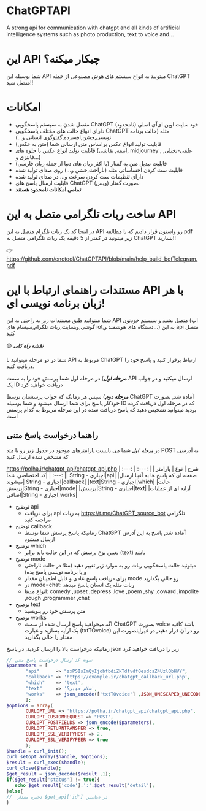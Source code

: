 


# ChatGPTAPI
A strong api for communication with chatgpt and all kinds of artificial intelligence systems such as photo production, text to voice and...
# این API چیکار میکنه؟
شما بوسیله این API میتونید به انواع سیستم های هوش مصنوعی از جمله ChatGPT متصل شید!!

# امکانات

 - متصل شدن به سیستم پاسخگویی ChatGPT خود سایت اوپن ای‌آی اصلی (نامحدود)
 - دارای انواع حالت های مختلف پاسخگویی ChatGPT مثله (حالت برنامه نویسی,خشن,افسرده,گفتوگوی انسانی و...)
 - قابلیت تولید انواع عکس براساس متن ارسالی شما (متن به عکس)
 - قابلیت تولید انواع عکس با جلوه های (انیمه, نقاشی, midjourney , علمی-تخیلی, فانتزی و...)
 - قابلیت تبدیل متن به گفتار (با اکثر زبان های دنیا از جمله زبان فارسی)
 - قابلیت ست کردن احساساتی مثله (ناراحت,خشن و...) روی صدای تولید شده
 - دارای تنظیمات ست کردن سرعت و... در صدای تولید شده
 - قابلیت ارسال پاسخ های ChatGPT بصورت گفتار (ویس)
 - **تمامی امکانات نامحدود هستند**

# ساخت ربات تلگرامی متصل به این API

در اینجا کد یک ربات تلگرام متصل به این API رو واستون قرار دادیم که با مطالعه pdf زیر میتونید در کمتر از 5 دقیقه یک ربات تلگرامی متصل به ChatGPT بسازید!!

👉 https://github.com/enctool/ChatGPTAPI/blob/main/help_build_botTelegram.pdf

# مستندات راهنمای ارتباط با این API با هر زبان برنامه نویسی ای!
شما میتوانید طبق مستندات زیر به راحتی به این API متصل بشید و سیستم خودتون (اپ گوشی,وبسایت,ربات تلگرام,سیسام های iot,دستگاه های هوشمند و...) به این api متصل کنید

🟡 ***نقشه راه کلی***

شما  در  دو  مرحله  میتوانید  با  API  مربوط  به  ChatGPT  ارتباط  برقرار  کنید  و  پاسخ  خود  را  دریافت  کنید.

***مرحله  اول***) در  مرحله  اول  شما  پرسش  خود  را  به  سمت  API  ارسال  میکنید  و  در  جواب  یک  ID  دریافت  خواهید  کرد

***مرحله  دوم***) سپس  هر  زمانکه  که  جواب  پرسشتان  توسط  ChatGPT  آماده  شد, بصورت  خودکار  پاسخ  برای  شما  ارسال  میشود  و  شما  بوسیله  ID  که  در  مرحله  اول  دریافت  کرده  بودید  میتوانید  تشخیص  دهید  که  پاسخ  دریافت  شده  در  این  مرحله  مربوط  به  کدام  پرسش  است

## راهنما درخواست پاسخ متنی

در ***`مرحله اول`*** شما می بایست پارامترهای موجود در جدول زیر رو با متد POST به آدرسی که مشخص شده ارسال کنید

https://polha.ir/chatgpt_api/chatgpt_api.php
| شرح | نوع | پارامتر |
|    :---:     |     :---:      |     :---:     |
|کد اختصاصی شما| String - اجباری|api|
|صفحه ای که پاسخ ها به آنجا ارسال میشوند| String - اجباری|callback|
|text|String - اجباری|which|
|حالت پرسش|String - اجباری|mode|
|پرسش|String - اجباری|text|
|آرایه ای از عملیات اضافی|String - اجباری|works|

 - توضیح api
	 - برای دریافت api به ربات https://t.me/ChatGPT_source_bot تلگرامی  مراجعه کنید
 - توضیح callback
	 - زمانیکه پاسخ پرسش شما توسط ChatGPT آماده شد, پاسخ به این آدرس ارسال میشود
 - توضیح which
	 - تعیین نوع پرسش که در این حالت باید برابر (text) باشد
 - توضیح mode
	 - میتونید حالت پاسخگویی ربات رو به موارد زیر تغییر دهید (مثلا در حالت ناراحتی و یا برنامه نویسی پاسخ بده)
	 - برای دریافت پاسخ عادی و قابل اطمینان مقدار mode رو خالی بگذارید
	 - در mode=chat: ربات مثله یک انسان پاسخ میدهد
	 - انواع مدها: comedy ,upset ,depress ,love ,poem ,shy ,coward ,impolite ,rough ,programmer ,chat
 - توضیح text
	 - متن پرسش خود رو بنویسید
 - توضیح works
	 - اگه میخواهید پاسخ ارسال شده از سمت ChatGPT بصورت voice باشد کافیه یک آرایه بسازید و عبارت (txtTOvoice) رو در آن قرار دهید, در غیراینصورت این مقدار را خالی بگذارید

 زمانیکه درخواست بالا را ارسال کردید, در پاسخ json زیر را دریافت خواهید کرد

 ```php
// نمونه کد ارسال درخواست پاسخ متنی
$parameters = [
		"api"      => "zxPSIsImQyIjobfbdiZkTdfvdf0esdcsZ4UzlQbHVY",
		"callback" => 'https://example.ir/chatgpt_callback_url.php',
		"which"    => 'text',
		"text"     => 'سلام خوبی؟',
		"works"    => json_encode(['txtTOvoice'] ,JSON_UNESCAPED_UNICODE),
		];
$options = array(
		CURLOPT_URL => 'https://polha.ir/chatgpt_api/chatgpt_api.php',
		CURLOPT_CUSTOMREQUEST => "POST",
		CURLOPT_POSTFIELDS => json_encode($parameters),
		CURLOPT_RETURNTRANSFER => true,
		CURLOPT_SSL_VERIFYHOST => 2,
		CURLOPT_SSL_VERIFYPEER => true
		);
$handle = curl_init();
curl_setopt_array($handle, $options);
$result = curl_exec($handle);
curl_close($handle);
$get_result = json_decode($result ,1);
if($get_result['status'] != true){
	echo $get_result['code'].':'.$get_result['detail'];
}else{
//  ذخیره مقدار $get_api['id'] در دیتابیس		
}
```

